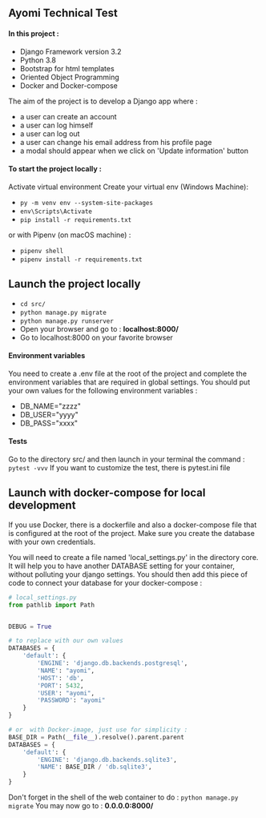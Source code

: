 ## Ayomi Technical Test

#### In this project :
- Django Framework version 3.2
- Python 3.8
- Bootstrap for html templates
- Oriented Object Programming
- Docker and Docker-compose


The aim of the project is to develop a Django app where :
- a user can create an account
- a user can log himself
- a user can log out
- a user can change his email address from his profile page
- a modal should appear when we click on 'Update information' button


#### To start the project locally :

Activate virtual environment
Create your virtual env (Windows Machine):
- ```py -m venv env --system-site-packages```
- ```env\Scripts\Activate```
- ```pip install -r requirements.txt```

or with Pipenv (on macOS machine) :
- ```pipenv shell```
- ```pipenv install -r requirements.txt```

## Launch the project locally
- ```cd src/```
- ```python manage.py migrate ```
- ```python manage.py runserver```
- Open your browser and go to : **localhost:8000/**
- Go to localhost:8000 on your favorite browser


#### Environment variables
You need to create a .env file at the root of the project and complete the environment variables that are required in global settings.
You should put your own values for the following environment variables :
* DB_NAME="zzzz"
* DB_USER="yyyy"
* DB_PASS="xxxx"


#### Tests
Go to the directory src/ and then launch in your terminal the command : ```pytest -vvv```
If you want to customize the test, there is pytest.ini file


## Launch with docker-compose for local development
If you use Docker, there is a dockerfile and also a  docker-compose file that
is configured at the root of the project. Make sure you create the database
with your own credentials.

You will need to create a file named 'local_settings.py' in the directory core.
It will help you to have another DATABASE setting for your container, without polluting your django settings.
You should then  add this piece of code to connect your database for your docker-compose :

````python
# local_settings.py
from pathlib import Path


DEBUG = True

# to replace with our own values
DATABASES = {
    'default': {
        'ENGINE': 'django.db.backends.postgresql',
        'NAME': "ayomi",
        'HOST': 'db',
        'PORT': 5432,
        'USER': "ayomi",
        'PASSWORD': "ayomi"
    }
}

# or  with Docker-image, just use for simplicity :
BASE_DIR = Path(__file__).resolve().parent.parent
DATABASES = {
    'default': {
        'ENGINE': 'django.db.backends.sqlite3',
        'NAME': BASE_DIR / 'db.sqlite3',
    }
}
````
Don't forget in the shell of the web container to do : ```python manage.py migrate```
You may now go to : **0.0.0.0:8000/**
